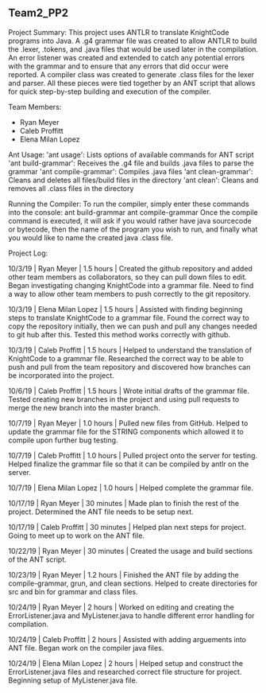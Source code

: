 ## Team2_PP2

Project Summary:
This project uses ANTLR to translate KnightCode programs into Java. A .g4 grammar file was created to allow ANTLR to build the .lexer, .tokens, and .java files that would be used later in the compilation. An error listener was created and extended to catch any potential errors with the grammar and to ensure that any errors that did occur were reported. A compiler class was created to generate .class files for the lexer and parser. All these pieces were tied together by an ANT script that allows for quick step-by-step building and execution of the compiler.

Team Members:
- Ryan Meyer
- Caleb Proffitt
- Elena Milan Lopez

Ant Usage:
     'ant usage': Lists options of available commands for ANT script 
     'ant build-grammar': Receives the .g4 file  and builds .java files to parse the grammar
     'ant compile-grammar': Compiles .java files
     'ant clean-grammar': Cleans and deletes all files/build files in the directory
     'ant clean': Cleans and removes all .class files in the directory
     
Running the Compiler:
To run the compiler, simply enter these commands into the console:
     ant build-grammar
     ant compile-grammar
Once the compile command is executed, it will ask if you would rather have java sourcecode or bytecode, then the name of the program you wish to run, and finally what you would like to name the created java .class file.

Project Log:

10/3/19 | Ryan Meyer | 1.5 hours | Created the github repository and added other team members as collaborators, so they can pull down files to edit. Began investigating changing 
KnightCode into a grammar file. Need to find a way to allow other team members to push correctly to the git repository.

10/3/19 | Elena Milan Lopez | 1.5 hours | Assisted with finding beginning steps to translate KnightCode to a grammar file. Found the correct way to copy the repository initially, then
we can push and pull any changes needed to git hub after this. Tested this method works correctly with github.

10/3/19 | Caleb Proffitt | 1.5 hours | Helped to understand the translation of KnightCode to a grammar file. Researched the correct way to be able to push and pull from the
team repository and discovered how branches can be incorporated into the project.
 
10/6/19 | Caleb Proffitt | 1.5 hours | Wrote initial drafts of the grammar file. Tested creating new branches in the project and using pull requests to merge the new branch into the master branch.

10/7/19 | Ryan Meyer | 1.0 hours | Pulled new files from GitHub. Helped to update the grammar file for the STRING components which allowed it to compile upon further bug testing.

10/7/19 | Caleb Proffitt | 1.0 hours | Pulled project onto the server for testing. Helped finalize the grammar file so that it can be compiled by antlr on the server.

10/7/19 | Elena Milan Lopez | 1.0 hours | Helped complete the grammar file.

10/17/19 | Ryan Meyer | 30 minutes | Made plan to finish the rest of the project. Determined the ANT file needs to be setup next.

10/17/19 | Caleb Proffitt | 30 minutes | Helped plan next steps for project. Going to meet up to work on the ANT file.

10/22/19 | Ryan Meyer | 30 minutes | Created the usage and build sections of the ANT script.

10/23/19 | Ryan Meyer | 1.2 hours | Finished the ANT file by adding the compile-grammar, grun, and clean sections. Helped to create directories for src and bin for grammar and 
class files.

10/24/19 | Ryan Meyer | 2 hours | Worked on editing and creating the ErrorListener.java and MyListener.java to handle different error handling for compilation. 

10/24/19 | Caleb Proffitt | 2 hours | Assisted with adding arguements into ANT file. Began work on the compiler java files.

10/24/19 | Elena Milan Lopez | 2 hours | Helped setup and construct the ErrorListener.java files and researched correct file structure for project. Beginning setup of
MyListener.java file.
